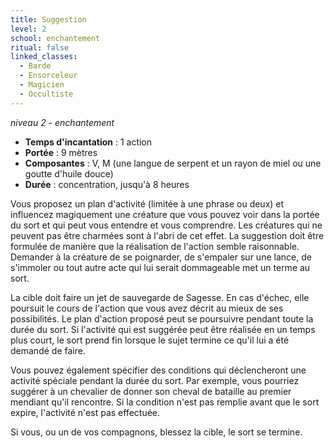 ```yaml
---
title: Suggestion
level: 2
school: enchantement
ritual: false
linked_classes:
  - Barde
  - Ensorceleur
  - Magicien
  - Occultiste
---
```

*niveau 2 - enchantement*

- **Temps d'incantation** : 1 action
- **Portée** : 9 mètres
- **Composantes** : V, M (une langue de serpent et un rayon de miel ou une goutte d'huile douce)
- **Durée** : concentration, jusqu'à 8 heures

Vous proposez un plan d'activité (limitée à une phrase ou deux) et influencez magiquement une créature que vous pouvez voir dans la portée du sort et qui peut vous entendre et vous comprendre. Les créatures qui ne peuvent pas être charmées sont à l'abri de cet effet. La suggestion doit être formulée de manière que la réalisation de l'action semble raisonnable. Demander à la créature de se poignarder, de s'empaler sur une lance, de s'immoler ou tout autre acte qui lui serait dommageable met un terme au sort.

La cible doit faire un jet de sauvegarde de Sagesse. En cas d'échec, elle poursuit le cours de l'action que vous avez décrit au mieux de ses possibilités. Le plan d'action proposé peut se poursuivre pendant toute la durée du sort. Si l'activité qui est suggérée peut être réalisée en un temps plus court, le sort prend fin lorsque le sujet termine ce qu'il lui a été demandé de faire.  

Vous pouvez également spécifier des conditions qui déclencheront une activité spéciale pendant la durée du sort. Par exemple, vous pourriez suggérer à un chevalier de donner son cheval de bataille au premier mendiant qu'il rencontre. Si la condition n'est pas remplie avant que le sort expire, l'activité n'est pas effectuée. 

Si vous, ou un de vos compagnons, blessez la cible, le sort se termine.